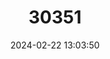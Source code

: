 ---
title: "30351"
category: "Leucadendron discolor"
draft: false
date: 2024-02-22 13:03:50
languages:
  English: ["Red Conebush", "Piketberg Conebush"]
---